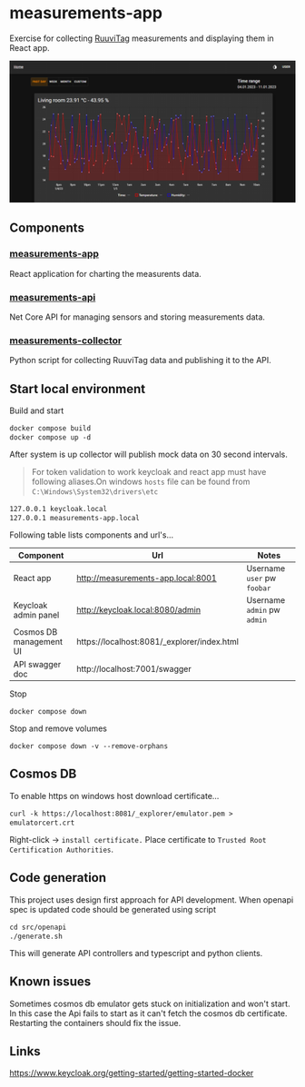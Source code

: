 # measurements-app

Exercise for collecting [RuuviTag](https://ruuvi.com/fi/ruuvitag/) measurements and displaying them in React app.

![react app](/images/app.png)

## Components

### [measurements-app](src/measurements-app/README.md)

React application for charting the measurents data.

### [measurements-api](src/measurements-api/README.md)

Net Core API for managing sensors and storing measurements data.

### [measurements-collector](src/measurements-collector/README.md)

Python script for collecting RuuviTag data and publishing it to the API.

## Start local environment

Build and start

```
docker compose build
docker compose up -d
```

After system is up collector will publish mock data on 30 second intervals.

> For token validation to work keycloak and react app must have following aliases.On windows `hosts` file can be found from `C:\Windows\System32\drivers\etc`

```
127.0.0.1 keycloak.local
127.0.0.1 measurements-app.local
```

Following table lists components and url's...

| Component               | Url                                          | Notes                        |
| ----------------------- | -------------------------------------------- |------------------------------|
| React app               | http://measurements-app.local:8001           | Username `user` pw `foobar`  |
| Keycloak admin panel    | http://keycloak.local:8080/admin             | Username `admin` pw `admin`  |
| Cosmos DB management UI | https://localhost:8081/\_explorer/index.html |                              |
| API swagger doc         | http://localhost:7001/swagger                |                              |

Stop

```
docker compose down
```

Stop and remove volumes

```
docker compose down -v --remove-orphans
```

## Cosmos DB

To enable https on windows host download certificate...

```
curl -k https://localhost:8081/_explorer/emulator.pem > emulatorcert.crt
```

Right-click -> `install certificate.` Place certificate to `Trusted Root Certification Authorities`.

## Code generation

This project uses design first approach for API development. When openapi spec is updated code should be generated using script

```shell
cd src/openapi
./generate.sh
```

This will generate API controllers and typescript and python clients.

## Known issues

Sometimes cosmos db emulator gets stuck on initialization and won't start. In this case
the Api fails to start as it can't fetch the cosmos db certificate. Restarting the containers should fix the issue.

## Links

https://www.keycloak.org/getting-started/getting-started-docker

